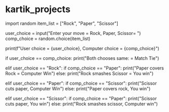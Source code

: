 # kartik_projects
import random
item_list = ["Rock", "Paper", "Scissor"]

user_choice = input("Enter your move = Rock, Paper, Scissor= ")
comp_choice = random.choice(item_list)

print(f"User choice = {user_choice}, Computer choice = {comp_choice}")

if user_choice == comp_choice:
    print("Both chooses same: = Match Tie")

elif user_choice == "Rock":
    if comp_choice == "Paper":
        print("Paper covers Rock = Computer Win")
    else:
        print("Rock smashes Scissor = You win")

elif user_choice == "Paper":
    if comp_choice == "Scissor":
        print("Scissor cuts paper, Computer Win")
    else:
        print("Paper covers rock, You win")

elif user_choice == "Scissor":
    if comp_choice == "Paper":
        print("Scissor cuts paper, You win")
    else:
        print("Rock smashes scissor, Computer win")
